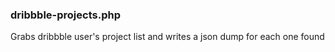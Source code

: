 ### dribbble-projects.php
Grabs dribbble user's project list and writes a json dump for each one found
